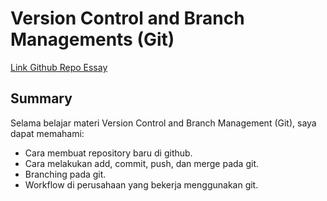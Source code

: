 # Version Control and Branch Managements (Git)

[Link Github Repo Essay](https://github.com/daffadmr/moh-hatta)

## Summary
Selama belajar materi Version Control and Branch Management (Git), saya dapat memahami:
- Cara membuat repository baru di github.
- Cara melakukan add, commit, push, dan merge pada git.
- Branching pada git.
- Workflow di perusahaan yang bekerja menggunakan git.